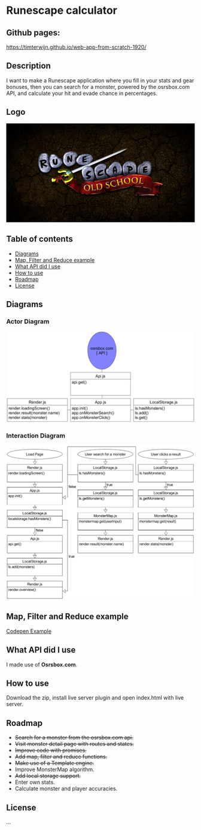 # Runescape calculator

## Github pages:
https://timterwijn.github.io/web-app-from-scratch-1920/

## Description
I want to make a Runescape application where you fill in your stats and gear bonuses, then you can search for a monster, powered by the osrsbox.com API, and calculate your hit and evade chance in percentages.

## Logo
![Logo](/img/logo.jpg)

## Table of contents
* [Diagrams](#diagrams)
* [Map, Filter and Reduce example](#Map,-Filter-and-Reduce-example)
* [What API did I use](#What-API-did-I-use)
* [How to use](#How-to-use)
* [Roadmap](#Roadmap)
* [License](#License)

## Diagrams
### Actor Diagram
![ActorDiagram](/img/ActorDiagram.PNG)
### Interaction Diagram
![InteractionDiagram](/img/InteractionDiagram.PNG)

## Map, Filter and Reduce example
[Codepen Example](https://codepen.io/timterwijn/pen/QWbdYKW)

<!-- What external data source is featured in your project and what are its properties 🌠 -->
## What API did I use
I made use of **Osrsbox.com**.

## How to use
Download the zip, install live server plugin and open index.html with live server.

## Roadmap
* ~~Search for a monster from the osrsbox.com api.~~
* ~~Visit monster detail page with routes and states.~~
* ~~Improve code with promises.~~
* ~~Add map, filter and reduce functions.~~
* ~~Make use of a Template engine.~~
* Improve MonsterMap algorithm.
* ~~Add local storage support.~~
* Enter own stats.
* Calculate monster and player accuracies.

<!-- How about a license here? 📜 (or is it a licence?) 🤷 -->
## License
...
